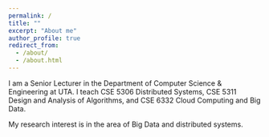 ```yaml
---
permalink: /
title: ""
excerpt: "About me"
author_profile: true
redirect_from: 
  - /about/
  - /about.html
---
```


I am a Senior Lecturer in the Department of Computer Science & Engineering at UTA. I teach CSE 5306 Distributed Systems, CSE 5311 Design and Analysis of Algorithms, and CSE 6332 Cloud Computing and Big Data.

My research interest is in the area of Big Data and distributed systems.
